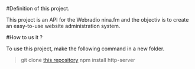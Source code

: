 
#Definition of this project.

This project is an API for the Webradio nina.fm and the objectiv is to create an easy-to-use website administration system.

#How to us it ?

To use this project, make the following command in a new folder.

> git clone [this repository](https://github.com/Lakuman/nina.fm)
> npm install
> http-server 


